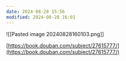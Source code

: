 ```yaml
---
date: 2024-08-28 15:56
modified: 2024-08-28 16:01
---
```


![[Pasted image 20240828160103.png]]

[https://book.douban.com/subject/27615777/](https://book.douban.com/subject/27615777/)
